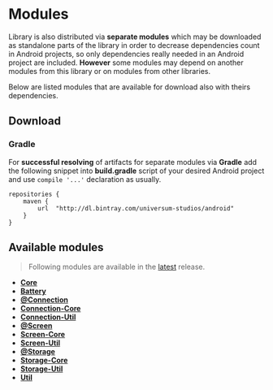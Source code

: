 Modules
===============

Library is also distributed via **separate modules** which may be downloaded as standalone parts of
the library in order to decrease dependencies count in Android projects, so only dependencies really
needed in an Android project are included. **However** some modules may depend on another modules
from this library or on modules from other libraries.

Below are listed modules that are available for download also with theirs dependencies.

## Download ##

### Gradle ###

For **successful resolving** of artifacts for separate modules via **Gradle** add the following snippet
into **build.gradle** script of your desired Android project and use `compile '...'` declaration
as usually.

    repositories {
        maven {
            url  "http://dl.bintray.com/universum-studios/android"
        }
    }


## Available modules ##
> Following modules are available in the [latest](https://github.com/universum-studios/android_device/releases "Latest Releases page") release.

- **[Core](https://github.com/universum-studios/android_device/tree/master/library-core)**
- **[Battery](https://github.com/universum-studios/android_device/tree/master/library-battery)**
- **[@Connection](https://github.com/universum-studios/android_device/tree/master/library-connection_group)**
- **[Connection-Core](https://github.com/universum-studios/android_device/tree/master/library-connection-core)**
- **[Connection-Util](https://github.com/universum-studios/android_device/tree/master/library-connection-util)**
- **[@Screen](https://github.com/universum-studios/android_device/tree/master/library-screen_group)**
- **[Screen-Core](https://github.com/universum-studios/android_device/tree/master/library-screen-core)**
- **[Screen-Util](https://github.com/universum-studios/android_device/tree/master/library-screen-util)**
- **[@Storage](https://github.com/universum-studios/android_device/tree/master/library-storage_group)**
- **[Storage-Core](https://github.com/universum-studios/android_device/tree/master/library-storage-core)**
- **[Storage-Util](https://github.com/universum-studios/android_device/tree/master/library-storage-util)**
- **[Util](https://github.com/universum-studios/android_device/tree/master/library-util)**
